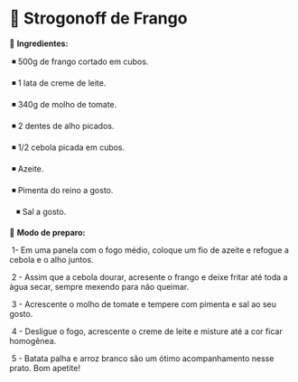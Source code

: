 # :chicken: Strogonoff de Frango

:chicken: **Ingredientes:**

​    :black_medium_small_square: 500g de frango cortado em cubos.

​    :black_medium_small_square: 1 lata de creme de leite.

​    :black_medium_small_square: 340g de molho de tomate.

​    :black_medium_small_square: 2 dentes de alho picados.

​    :black_medium_small_square: 1/2 cebola picada em cubos​.

​    :black_medium_small_square: Azeite.

​    :black_medium_small_square: Pimenta do reino a gosto.

 ​ ​ ​ :black_medium_small_square: Sal a gosto.

:chicken: **Modo de preparo:**

​    1- ​Em uma panela com o fogo médio, coloque um fio de azeite e refogue a cebola e o alho juntos.

​    2 - Assim que a cebola dourar, acresente o frango e deixe fritar até toda a àgua secar, sempre mexendo para não queimar.

​    3 - Acrescente o molho de tomate e tempere com pimenta e sal ao seu gosto.

​    4 - Desligue o fogo, acrescente o creme de leite e misture até a cor ficar homogênea.

​    5 - Batata palha e arroz branco são um ótimo acompanhamento nesse prato​. Bom apetite! ​​ 



